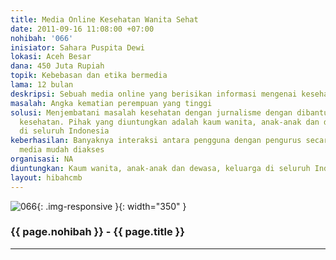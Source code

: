 ```yaml
---
title: Media Online Kesehatan Wanita Sehat
date: 2011-09-16 11:08:00 +07:00
nohibah: '066'
inisiator: Sahara Puspita Dewi
lokasi: Aceh Besar
dana: 450 Juta Rupiah
topik: Kebebasan dan etika bermedia
lama: 12 bulan
deskripsi: Sebuah media online yang berisikan informasi mengenai kesehatan wanita
masalah: Angka kematian perempuan yang tinggi
solusi: Menjembatani masalah kesehatan dengan jurnalisme dengan dibantu tenaga ahli
  kesehatan. Pihak yang diuntungkan adalah kaum wanita, anak-anak dan dewasa, keluarga
  di seluruh Indonesia
keberhasilan: Banyaknya interaksi antara pengguna dengan pengurus secara online, keberadaan
  media mudah diakses
organisasi: NA
diuntungkan: Kaum wanita, anak-anak dan dewasa, keluarga di seluruh Indonesia
layout: hibahcmb
---
```


![066](/static/img/hibahcmb/066.png){: .img-responsive }{: width="350" }

### {{ page.nohibah }} - {{ page.title }}

---
